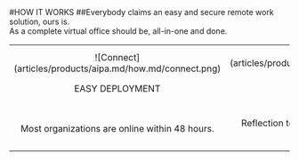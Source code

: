 <div class="product-how" markdown="1">
#HOW IT WORKS
##Everybody claims an easy and secure remote work solution, ours is.<br/>As a complete virtual office should be, all-in-one and done.
<br/>

|   |   |   |
|:------:|:----------:|:----------:|
| ![Connect] (articles/products/aipa.md/how.md/connect.png)<p class="how-title">EASY DEPLOYMENT</p><br/><p class="how-description">Most organizations are online within 48 hours.</p> | ![Configure] (articles/products/aipa.md/how.md/configure.png)<p class="how-title">SECURITY</p><br/><p class="how-description">Reflection technology coupled with zero trust cybersecurity.</p> | ![Done] (articles/products/aipa.md/how.md/done.png)<p class="how-title">REASONABLE PRICE</p><br/><p class="how-description">Sit back and take advantage of an easy to use solution to analyze your data.</p > |
</div>
